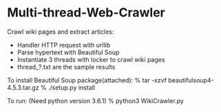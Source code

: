 # Multi-thread-Web-Crawler

Crawl wiki pages and extract articles:

- Handler HTTP request with urllib
- Parse hypertext with Beautiful Soup
- Instantiate 3 threads with locker to crawl wiki pages
- thread_?.txt are the sample results

To install Beautiful Soup package(attached):
% tar -xzvf beautifulsoup4-4.5.3.tar.gz
% ./setup.py install

To run: (Need python version 3.6.1)
% python3 WikiCrawler.py
